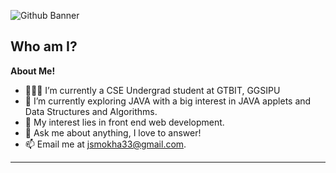  <p><img src="https://github.com/user-attachments/assets/d694f168-4d7f-4bef-b927-a605dbed4558" alt="Github Banner"></p>
<h2 id="who-am-i">Who am I?</h2>
<p><strong>About Me!</strong></p>
<ul>
<li>👨🏽‍💻 I’m currently a CSE Undergrad student at GTBIT, GGSIPU</li>
<li>🌱 I’m currently exploring JAVA with a big interest in JAVA applets and Data Structures and Algorithms.</li>
<li>🤔 My interest lies in front end web development.</li>
<li>💬 Ask me about anything, I love to answer!</li>
<li>📫 Email me at <a href="mailto:jsmokha33@gmail.com">jsmokha33@gmail.com</a>.</li>
</ul>
<hr>
